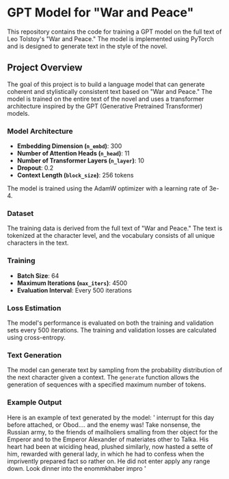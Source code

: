 # GPT Model for "War and Peace"

This repository contains the code for training a GPT model on the full text of Leo Tolstoy's "War and Peace." The model is implemented using PyTorch and is designed to generate text in the style of the novel.

## Project Overview

The goal of this project is to build a language model that can generate coherent and stylistically consistent text based on "War and Peace." The model is trained on the entire text of the novel and uses a transformer architecture inspired by the GPT (Generative Pretrained Transformer) models.

### Model Architecture

- **Embedding Dimension (`n_embd`)**: 300
- **Number of Attention Heads (`n_head`)**: 11
- **Number of Transformer Layers (`n_layer`)**: 10
- **Dropout**: 0.2
- **Context Length (`block_size`)**: 256 tokens

The model is trained using the AdamW optimizer with a learning rate of 3e-4.

### Dataset

The training data is derived from the full text of "War and Peace." The text is tokenized at the character level, and the vocabulary consists of all unique characters in the text.

### Training

- **Batch Size**: 64
- **Maximum Iterations (`max_iters`)**: 4500
- **Evaluation Interval**: Every 500 iterations

### Loss Estimation

The model's performance is evaluated on both the training and validation sets every 500 iterations. The training and validation losses are calculated using cross-entropy.

### Text Generation

The model can generate text by sampling from the probability distribution of the next character given a context. The `generate` function allows the generation of sequences with a specified maximum number of tokens.

### Example Output

Here is an example of text generated by the model: 
' interrupt for this day before attached, or Obod.... and the enemy was!
Take nonsense, the Russian army, to the friends of mailholiers smalling from
ther object for the Emperor and to the Emperor Alexander of materiates other to Talka.
His heart had been at wiciding head, plushed similarly, now hasted a
sette of him,
rewarded with general lady, in which he had to confess
when the imprivently prepared fact so rather on. He did not enter
apply any range down. Look dinner into the enommkhaber impro ' 

